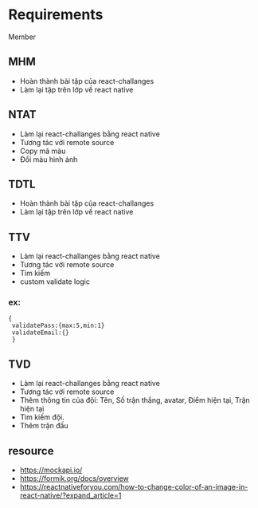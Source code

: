 # Requirements

Member

## MHM

- Hoàn thành bài tập của react-challanges
- Làm lại tập trên lớp về react native

## NTAT

- Làm lại react-challanges bằng react native
- Tương tác với remote source
- Copy mã màu
- Đổi màu hình ảnh

## TDTL

- Hoàn thành bài tập của react-challanges
- Làm lại tập trên lớp về react native

## TTV

- Làm lại react-challanges bằng react native
- Tương tác với remote source
- Tìm kiếm
- custom validate logic

### ex:

```tsx
{
 validatePass:{max:5,min:1}
 validateEmail:{}
 }
```

## TVD

- Làm lại react-challanges bằng react native
- Tương tác với remote source
- Thêm thông tin của đội: Tên, Số trận thắng, avatar, Điểm hiện tại, Trận hiện tại
- Tìm kiếm đội.
- Thêm trận đấu

## resource

- https://mockapi.io/
- https://formik.org/docs/overview
- https://reactnativeforyou.com/how-to-change-color-of-an-image-in-react-native/?expand_article=1
